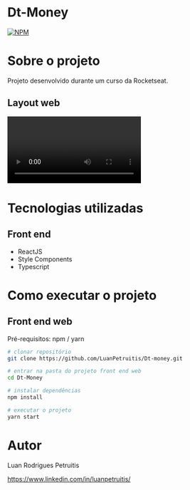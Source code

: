 # Dt-Money
[![NPM](https://img.shields.io/npm/l/react)](https://github.com/devsuperior/sds1-wmazoni/blob/master/LICENSE) 

# Sobre o projeto

Projeto desenvolvido durante um curso da Rocketseat.

## Layout web
![Web 1](imagens/dtmoney.mp4)


# Tecnologias utilizadas
## Front end
- ReactJS 
- Style Components 
- Typescript

# Como executar o projeto

## Front end web
Pré-requisitos: npm / yarn

```bash
# clonar repositório
git clone https://github.com/LuanPetruitis/Dt-money.git

# entrar na pasta do projeto front end web
cd Dt-Money

# instalar dependências
npm install

# executar o projeto
yarn start
```

# Autor

Luan Rodrigues Petruitis

https://www.linkedin.com/in/luanpetruitis/
